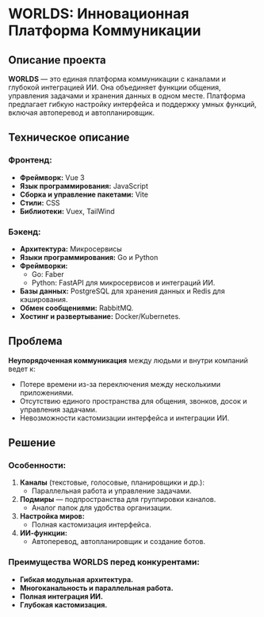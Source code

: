 # WORLDS: Инновационная Платформа Коммуникации

## Описание проекта
**WORLDS** — это единая платформа коммуникации с каналами и глубокой интеграцией ИИ. Она объединяет функции общения, управления задачами и хранения данных в одном месте. Платформа предлагает гибкую настройку интерфейса и поддержку умных функций, включая автоперевод и автопланировщик.

## Техническое описание
### Фронтенд:
- **Фреймворк:** Vue 3
- **Язык программирования:** JavaScript
- **Сборка и управление пакетами:** Vite
- **Стили:** CSS
- **Библиотеки:** Vuex, TailWind
### Бэкенд:
- **Архитектура:** Микросервисы
- **Языки программирования:** Go и Python
- **Фреймворки:**
  - Go: Faber
  - Python: FastAPI для микросервисов и интеграций ИИ.
- **Базы данных:** PostgreSQL для хранения данных и Redis для кэширования.
- **Обмен сообщениями:** RabbitMQ.
- **Хостинг и развертывание:** Docker/Kubernetes.

## Проблема
**Неупорядоченная коммуникация** между людьми и внутри компаний ведет к:
- Потере времени из-за переключения между несколькими приложениями.
- Отсутствию единого пространства для общения, звонков, досок и управления задачами.
- Невозможности кастомизации интерфейса и интеграции ИИ.

## Решение
### Особенности:
1. **Каналы** (текстовые, голосовые, планировщики и др.):
   - Параллельная работа и управление задачами.
2. **Подмиры** — подпространства для группировки каналов.
   - Аналог папок для удобства организации.
3. **Настройка миров:**
   - Полная кастомизация интерфейса.
4. **ИИ-функции:**
   - Автоперевод, автопланировщик и создание ботов.

### Преимущества WORLDS перед конкурентами:
- **Гибкая модульная архитектура.**
- **Многоканальность и параллельная работа.**
- **Полная интеграция ИИ.**
- **Глубокая кастомизация.**


